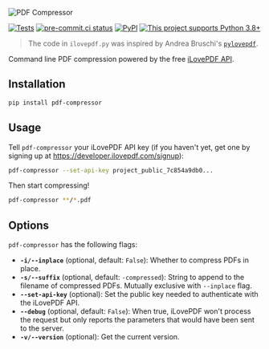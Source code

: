 ![PDF Compressor](https://raw.githubusercontent.com/janosh/pdf-compressor/main/assets/pdf-compressor.svg)

[![Tests](https://github.com/janosh/pdf-compressor/workflows/Tests/badge.svg)](https://github.com/janosh/pdf-compressor/actions)
[![pre-commit.ci status](https://results.pre-commit.ci/badge/github/janosh/pdf-compressor/main.svg)](https://results.pre-commit.ci/latest/github/janosh/pdf-compressor/main)
[![PyPI](https://img.shields.io/pypi/v/pdf-compressor)](https://pypi.org/project/pdf-compressor)
[![This project supports Python 3.8+](https://img.shields.io/badge/Python-3.8+-blue.svg)](https://python.org/downloads)

> The code in `ilovepdf.py` was inspired by Andrea Bruschi's [`pylovepdf`](https://github.com/AndyCyberSec/pylovepdf).

Command line PDF compression powered by the free [iLovePDF API](https://developer.ilovepdf.com).

## Installation

```sh
pip install pdf-compressor
```

## Usage

Tell `pdf-compressor` your iLovePDF API key (if you haven't yet, get one by signing up at <https://developer.ilovepdf.com/signup>):

```sh
pdf-compressor --set-api-key project_public_7c854a9db0...
```

Then start compressing!

```sh
pdf-compressor **/*.pdf
```

## Options

`pdf-compressor` has the following flags:

- **`-i/--inplace`** (optional, default: `False`): Whether to compress PDFs in place.
- **`-s/--suffix`** (optional, default: `-compressed`): String to append to the filename of compressed PDFs. Mutually exclusive with `--inplace` flag.
- **`--set-api-key`** (optional): Set the public key needed to authenticate with the iLovePDF API.
- **`--debug`** (optional, default: `False`): When true, iLovePDF won't process the request but only reports the parameters that would have been sent to the server.
- **`-v/--version`** (optional): Get the current version.
